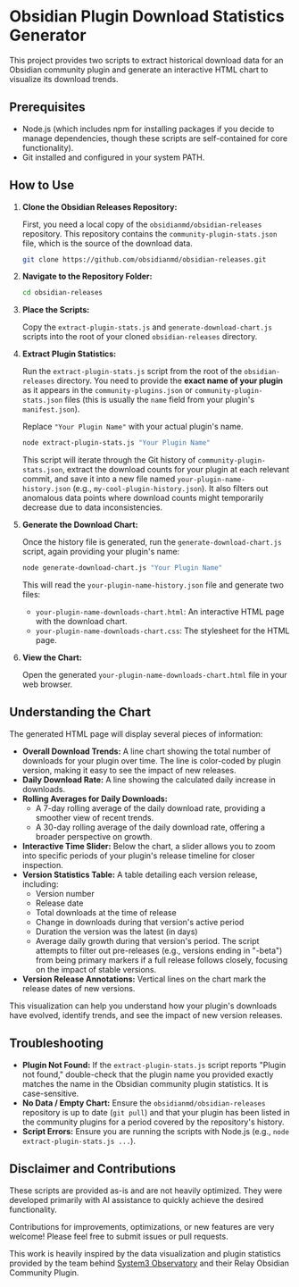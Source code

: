 # Obsidian Plugin Download Statistics Generator

This project provides two scripts to extract historical download data for an Obsidian community plugin and generate an interactive HTML chart to visualize its download trends.

## Prerequisites

- Node.js (which includes npm for installing packages if you decide to manage dependencies, though these scripts are self-contained for core functionality).
- Git installed and configured in your system PATH.

## How to Use

1.  **Clone the Obsidian Releases Repository:**

    First, you need a local copy of the `obsidianmd/obsidian-releases` repository. This repository contains the `community-plugin-stats.json` file, which is the source of the download data.

    ```bash
    git clone https://github.com/obsidianmd/obsidian-releases.git
    ```

2.  **Navigate to the Repository Folder:**

    ```bash
    cd obsidian-releases
    ```

3.  **Place the Scripts:**

    Copy the `extract-plugin-stats.js` and `generate-download-chart.js` scripts into the root of your cloned `obsidian-releases` directory.

4.  **Extract Plugin Statistics:**

    Run the `extract-plugin-stats.js` script from the root of the `obsidian-releases` directory. You need to provide the **exact name of your plugin** as it appears in the `community-plugins.json` or `community-plugin-stats.json` files (this is usually the `name` field from your plugin's `manifest.json`).

    Replace `"Your Plugin Name"` with your actual plugin's name.

    ```bash
    node extract-plugin-stats.js "Your Plugin Name"
    ```

    This script will iterate through the Git history of `community-plugin-stats.json`, extract the download counts for your plugin at each relevant commit, and save it into a new file named `your-plugin-name-history.json` (e.g., `my-cool-plugin-history.json`). It also filters out anomalous data points where download counts might temporarily decrease due to data inconsistencies.

5.  **Generate the Download Chart:**

    Once the history file is generated, run the `generate-download-chart.js` script, again providing your plugin's name:

    ```bash
    node generate-download-chart.js "Your Plugin Name"
    ```

    This will read the `your-plugin-name-history.json` file and generate two files:

    - `your-plugin-name-downloads-chart.html`: An interactive HTML page with the download chart.
    - `your-plugin-name-downloads-chart.css`: The stylesheet for the HTML page.

6.  **View the Chart:**

    Open the generated `your-plugin-name-downloads-chart.html` file in your web browser.

## Understanding the Chart

The generated HTML page will display several pieces of information:

- **Overall Download Trends:** A line chart showing the total number of downloads for your plugin over time. The line is color-coded by plugin version, making it easy to see the impact of new releases.
- **Daily Download Rate:** A line showing the calculated daily increase in downloads.
- **Rolling Averages for Daily Downloads:**
  - A 7-day rolling average of the daily download rate, providing a smoother view of recent trends.
  - A 30-day rolling average of the daily download rate, offering a broader perspective on growth.
- **Interactive Time Slider:** Below the chart, a slider allows you to zoom into specific periods of your plugin's release timeline for closer inspection.
- **Version Statistics Table:** A table detailing each version release, including:
  - Version number
  - Release date
  - Total downloads at the time of release
  - Change in downloads during that version's active period
  - Duration the version was the latest (in days)
  - Average daily growth during that version's period.
    The script attempts to filter out pre-releases (e.g., versions ending in "-beta") from being primary markers if a full release follows closely, focusing on the impact of stable versions.
- **Version Release Annotations:** Vertical lines on the chart mark the release dates of new versions.

This visualization can help you understand how your plugin's downloads have evolved, identify trends, and see the impact of new version releases.

## Troubleshooting

- **Plugin Not Found:** If the `extract-plugin-stats.js` script reports "Plugin not found," double-check that the plugin name you provided exactly matches the name in the Obsidian community plugin statistics. It is case-sensitive.
- **No Data / Empty Chart:** Ensure the `obsidianmd/obsidian-releases` repository is up to date (`git pull`) and that your plugin has been listed in the community plugins for a period covered by the repository's history.
- **Script Errors:** Ensure you are running the scripts with Node.js (e.g., `node extract-plugin-stats.js ...`).

## Disclaimer and Contributions

These scripts are provided as-is and are not heavily optimized. They were developed primarily with AI assistance to quickly achieve the desired functionality.

Contributions for improvements, optimizations, or new features are very welcome! Please feel free to submit issues or pull requests.

This work is heavily inspired by the data visualization and plugin statistics provided by the team behind [System3 Observatory](https://system3.md/observatory) and their Relay Obsidian Community Plugin.

